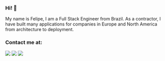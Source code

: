 ### Hi! 👋

My name is Felipe, I am a Full Stack Engineer from Brazil. As a contractor, I have built many applications for companies in Europe and North America from architecture to deployment.

### Contact me at:

<a href="https://www.linkedin.com/in/felipe-bogaerts-de-mattos-720231126/"><img src="https://img.shields.io/badge/LinkedIn-0077B5?style=for-the-badge&logo=linkedin&logoColor=white" /></a> <a href="https://t.me/fbogaertsm"><img src="https://img.shields.io/badge/Telegram-2CA5E0?style=for-the-badge&logo=telegram&logoColor=white" /></a> <a href="mailto:me@felipebm.com"><img src="https://img.shields.io/badge/Gmail-D14836?style=for-the-badge&logo=gmail&logoColor=white " /></a>
